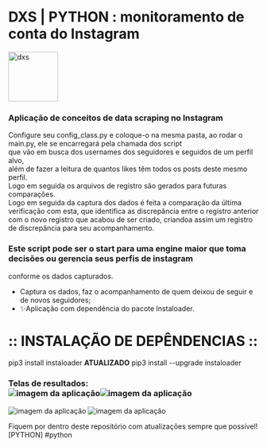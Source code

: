 # DXS | PYTHON : monitoramento de conta do Instagram
<img src="https://dataxstudios.com.br/assets/images/logo_DXS_400_190.png" alt="dxs" width="100"/> 

### Aplicação de conceitos de data scraping no Instagram<br>
Configure seu config_class.py e coloque-o na mesma pasta, ao rodar o main.py, ele se encarregará pela chamada dos script<br>
que vão em busca dos usernames dos seguidores e seguidos de um perfil alvo,<br>
além de fazer a leitura de quantos likes têm todos os posts deste mesmo perfil.<br>
Logo em seguida os arquivos de registro são gerados para futuras comparações.<br>
Logo em seguida da captura dos dados é feita a comparação da última verificação com esta, que identifica as discrepância entre o registro anterior<br>
com o novo registro que acabou de ser criado, criandoa assim um registro de discrepância para seu acompanhamento.<br>

### Este script pode ser o start para uma engine maior que toma decisões ou gerencia seus perfis de instagram
conforme os dados capturados.

- Captura os dados, faz o acompanhamento de quem deixou de seguir e de novos seguidores;
- ✨Aplicação com dependência do pacote Instaloader.

# :: INSTALAÇÃO DE DEPÊNDENCIAS ::
pip3 install instaloader
**ATUALIZADO**
pip3 install --upgrade instaloader

### Telas de resultados:<br>![imagem da aplicação](https://dataxstudios.com.br/assets/images/github/python_instagram_data_scraping_1.PNG)![imagem da aplicação](https://dataxstudios.com.br/assets/images/github/python_instagram_data_scraping_2.PNG)
![imagem da aplicação](https://dataxstudios.com.br/assets/images/github/python_instagram_data_scraping_3.PNG)
![imagem da aplicação](https://dataxstudios.com.br/assets/images/github/python_instagram_data_scraping_4.PNG)

Fiquem por dentro deste repositório com atualizações sempre que possível!<br>
[PYTHON] #python



